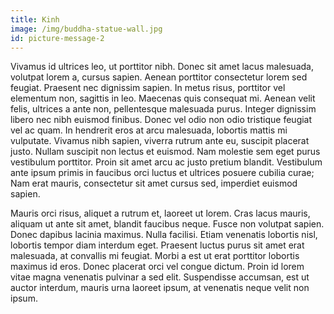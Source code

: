 ```yaml
---
title: Kinh
image: /img/buddha-statue-wall.jpg
id: picture-message-2
---
```

<!--StartFragment-->

Vivamus id ultrices leo, ut porttitor nibh. Donec sit amet lacus malesuada, volutpat lorem a, cursus sapien. Aenean porttitor consectetur lorem sed feugiat. Praesent nec dignissim sapien. In metus risus, porttitor vel elementum non, sagittis in leo. Maecenas quis consequat mi. Aenean velit felis, ultrices a ante non, pellentesque malesuada purus. Integer dignissim libero nec nibh euismod finibus. Donec vel odio non odio tristique feugiat vel ac quam. In hendrerit eros at arcu malesuada, lobortis mattis mi vulputate. Vivamus nibh sapien, viverra rutrum ante eu, suscipit placerat justo. Nullam suscipit non lectus et euismod. Nam molestie sem eget purus vestibulum porttitor. Proin sit amet arcu ac justo pretium blandit. Vestibulum ante ipsum primis in faucibus orci luctus et ultrices posuere cubilia curae; Nam erat mauris, consectetur sit amet cursus sed, imperdiet euismod sapien.

Mauris orci risus, aliquet a rutrum et, laoreet ut lorem. Cras lacus mauris, aliquam ut ante sit amet, blandit faucibus neque. Fusce non volutpat sapien. Donec dapibus lacinia maximus. Nulla facilisi. Etiam venenatis lobortis nisl, lobortis tempor diam interdum eget. Praesent luctus purus sit amet erat malesuada, at convallis mi feugiat. Morbi a est ut erat porttitor lobortis maximus id eros. Donec placerat orci vel congue dictum. Proin id lorem vitae magna venenatis pulvinar a sed elit. Suspendisse accumsan, est ut auctor interdum, mauris urna laoreet ipsum, at venenatis neque velit non ipsum.

<!--EndFragment-->